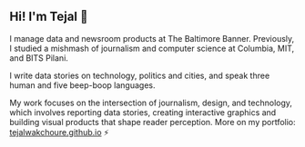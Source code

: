 ## Hi! I'm Tejal 👾

I manage data and newsroom products at The Baltimore Banner. Previously, I studied a mishmash of journalism and computer science at Columbia, MIT, and BITS Pilani.

I write data stories on technology, politics and cities, and speak three human and five beep-boop languages. 

My work focuses on the intersection of journalism, design, and technology, which involves reporting data stories, creating interactive graphics and building visual products that shape reader perception. More on my portfolio: [tejalwakchoure.github.io](https://tejalwakchoure.github.io/) ⚡

